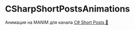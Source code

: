 # CSharpShortPostsAnimations
Анимация на MANIM для канала [C# Short Posts 🔞](https://t.me/dimasshortposts)
[](https://github.com/Undermove/CSharpShortPostsAnimations/blob/main/MainLogo.mp4)